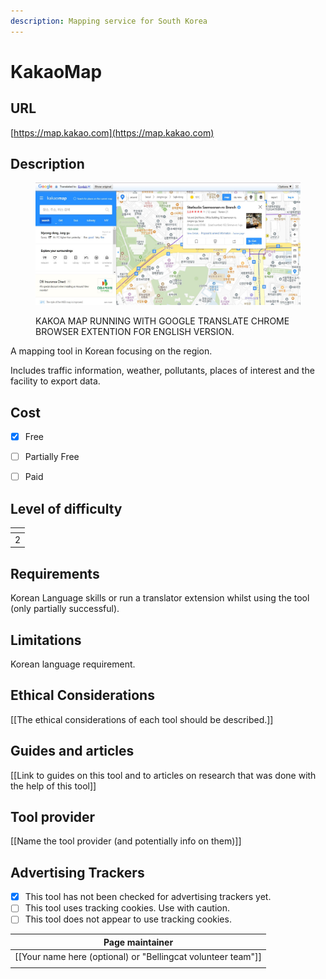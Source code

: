 ```yaml
---
description: Mapping service for South Korea
---
```


# KakaoMap

## URL

[https://map.kakao.com](https://map.kakao.com)

## Description

<figure><img src=".gitbook/assets/Kakao.JPG" alt=""><figcaption><p>KAKOA MAP RUNNING WITH GOOGLE TRANSLATE CHROME BROWSER EXTENTION FOR ENGLISH VERSION.</p></figcaption></figure>

A mapping tool in Korean focusing on the region.

Includes traffic information, weather,  pollutants, places of interest and the facility to export data.

## Cost

* [x] Free
* [ ] Partially Free
* [ ] Paid



## Level of difficulty

<table><thead><tr><th data-type="rating" data-max="5"></th></tr></thead><tbody><tr><td>2</td></tr></tbody></table>

## Requirements

Korean Language skills or run a translator extension whilst using the tool (only partially successful).

## Limitations

Korean language requirement.&#x20;

## Ethical Considerations

\[\[The ethical considerations of each tool should be described.]]

## Guides and articles

\[\[Link to guides on this tool and to articles on research that was done with the help of this tool]]

## Tool provider

\[\[Name the tool provider (and potentially info on them)]]

## Advertising Trackers

* [x] This tool has not been checked for advertising trackers yet.
* [ ] This tool uses tracking cookies. Use with caution.
* [ ] This tool does not appear to use tracking cookies.

| Page maintainer                                                |
| -------------------------------------------------------------- |
| \[\[Your name here (optional) or "Bellingcat volunteer team"]] |
|                                                                |
